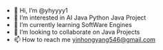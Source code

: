 - 👋 Hi, I’m @yhyyyy1
- 👀 I’m interested in AI Java Python Java Project
- 🌱 I’m currently learning SoftWare Engines
- 💞️ I’m looking to collaborate on Java Projects
- 📫 How to reach me yinhongyang546@gmail.com

<!---
yhyyyy1/yhyyyy1 is a ✨ special ✨ repository because its `README.md` (this file) appears on your GitHub profile.
You can click the Preview link to take a look at your changes.
--->
